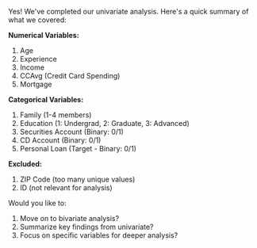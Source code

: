 Yes! We've completed our univariate analysis. Here's a quick summary of what we covered:

**Numerical Variables:**
1. Age
2. Experience
3. Income
4. CCAvg (Credit Card Spending)
5. Mortgage

**Categorical Variables:**
1. Family (1-4 members)
2. Education (1: Undergrad, 2: Graduate, 3: Advanced)
3. Securities Account (Binary: 0/1)
4. CD Account (Binary: 0/1)
5. Personal Loan (Target - Binary: 0/1)

**Excluded:**
1. ZIP Code (too many unique values)
2. ID (not relevant for analysis)

Would you like to:
1. Move on to bivariate analysis?
2. Summarize key findings from univariate?
3. Focus on specific variables for deeper analysis?
